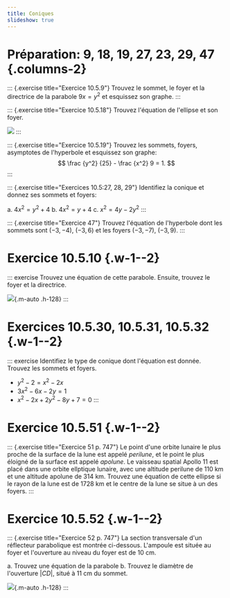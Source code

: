 ```yaml
---
title: Coniques
slideshow: true
---
```


# Préparation: 9, 18, 19, 27, 23, 29, 47 {.columns-2}

::: {.exercise title="Exercice 10.5.9"}
Trouvez le sommet, le foyer et la directrice de la parabole $9x = y^2$ et esquissez son graphe.
:::

::: {.exercise title="Exercice 10.5.18"}
Trouvez l'équation de l'ellipse et son foyer.

![](/images/exercises/10.5.18.png)
:::

::: {.exercise title="Exercice 10.5.19"}
Trouvez les sommets, foyers, asymptotes de l'hyperbole et esquissez son graphe:
$$
\frac {y^2} {25} - \frac {x^2} 9 = 1.
$$
:::

::: {.exercise title="Exercices 10.5:27, 28, 29"}
Identifiez la conique et donnez ses sommets et foyers:

a. $4x^2 = y^2 + 4$
b. $4x^2 = y + 4$
c. $x^2 = 4y - 2y^2$
:::

::: {.exercise title="Exercice 47"}
Trouvez l'équation de l'hyperbole dont les sommets sont $(-3, -4)$, $(-3, 6)$ et
les foyers $(-3, -7)$, $(-3, 9)$.
:::

# Exercice 10.5.10 {.w-1--2}

::: exercise
Trouvez une équation de cette parabole.
Ensuite, trouvez le foyer et la directrice.

![](/images/exercises/10.5.10.png){.m-auto .h-128}
:::

# Exercices 10.5.30, 10.5.31, 10.5.32 {.w-1--2}

::: exercise
Identifiez le type de conique dont l'équation est donnée.
Trouvez les sommets et foyers.

- $y^2 - 2 = x^2 - 2x$
- $3x^2 - 6x - 2y = 1$
- $x^2 - 2x + 2y^2 - 8y + 7 = 0$
:::

# Exercice 10.5.51 {.w-1--2}

::: {.exercise title="Exercice 51 p. 747"}
Le point d'une orbite lunaire le plus proche de la surface de la lune est appelé *perilune*,
et le point le plus éloigné de la surface est appelé *apolune*.
Le vaisseau spatial Apollo 11 est placé dans une orbite ellptique lunaire,
avec une altitude perilune de $110$ km et une altitude apolune de $314$ km.
Trouvez une équation de cette ellipse
si le rayon de la lune est de $1728$ km
et le centre de la lune se situe à un des foyers.
:::

# Exercice 10.5.52 {.w-1--2}

::: {.exercise title="Exercice 52 p. 747"}
La section transversale d'un réflecteur parabolique est montrée ci-dessous.
L'ampoule est située au foyer et l'ouverture au niveau du foyer est de $10$ cm.

a. Trouvez une équation de la parabole
b. Trouvez le diamètre de l'ouverture $|CD|$, situé à $11$ cm du sommet.

![](/images/exercises/10.5.52.png){.m-auto .h-128}
:::